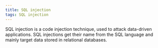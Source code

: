 ```yaml
---
title: SQL injection
tags: SQL injection
---
```


SQL injection is a code injection technique, used to attack data-driven applications.
SQL injections get their name from the SQL language and mainly target data stored in relational databases.
